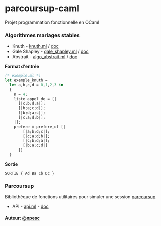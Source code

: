 # parcoursup-caml
Projet programmation fonctionnelle en OCaml

### Algorithmes  mariages stables
- Knuth - [knuth.ml](https://github.com/npecs/parcoursup-caml/blob/c7b7d37438f7763f284edb05a02995db2cf9e3be/mariages_stables/knuth.ml) / [doc](https://www-cs-faculty.stanford.edu/~knuth/mariages-stables.pdf)
- Gale Shapley - [gale_shapley.ml](https://github.com/npecs/parcoursup-caml/blob/c7b7d37438f7763f284edb05a02995db2cf9e3be/mariages_stables/gale_shapley.ml) / [doc](https://www.i3s.unice.fr/~elozes/enseignement/PF/sujet-projet-pf-2021.html#algorithme-de-gale-shapley)
- Abstrait - [algo_abstrait.ml](https://github.com/npecs/parcoursup-caml/blob/c7b7d37438f7763f284edb05a02995db2cf9e3be/mariages_stables/algo_abstrait.ml) / [doc](https://www.i3s.unice.fr/~elozes/enseignement/PF/sujet-projet-pf-2021.html#algorithme-abstrait) 

**Format d'entrée** 
```ocaml
(* exemple.ml *)
let exemple_knuth = 
  let a,b,c,d = 0,1,2,3 in
  {
    n = 4;
    liste_appel_de = [|
      [|c;b;d;a|];
      [|b;a;c;d|];
      [|b;d;a;c|];
      [|c;a;d;b|];
    |];
    prefere = prefere_of [|
        [|a;b;d;c|];
        [|c;a;d;b|];
        [|c;b;d;a|];
        [|b;a;c;d|]
      |]
  } 
```
**Sortie**
```
SORTIE { Ad Ba Cb Dc }
```

### Parcoursup
Bibliothèque de fonctions utilitaires pour simuler une session [parcoursup](https://fr.wikipedia.org/wiki/Parcoursup)
 - API - [api.ml](https://github.com/npecs/parcoursup-caml/blob/c7b7d37438f7763f284edb05a02995db2cf9e3be/parcoursup/api.ml) - [doc](https://github.com/npecs/parcoursup-caml/blob/c7b7d37438f7763f284edb05a02995db2cf9e3be/parcoursup/api.mli)

#### Auteur: [@npesc](https://github.com/npesc)
